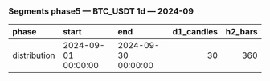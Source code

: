 ### Segments phase5 — BTC_USDT 1d — 2024-09

| phase        | start               | end                 |   d1_candles |   h2_bars |
|:-------------|:--------------------|:--------------------|-------------:|----------:|
| distribution | 2024-09-01 00:00:00 | 2024-09-30 00:00:00 |           30 |       360 |
